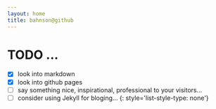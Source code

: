 ```yaml
---
layout: home
title: bahnson@github
---
```


# TODO ...
- [x] look into markdown
- [x] look into github pages
- [ ] say something nice, inspirational, professional to your visitors...
- [ ] consider using Jekyll for bloging...
{: style='list-style-type: none'}
